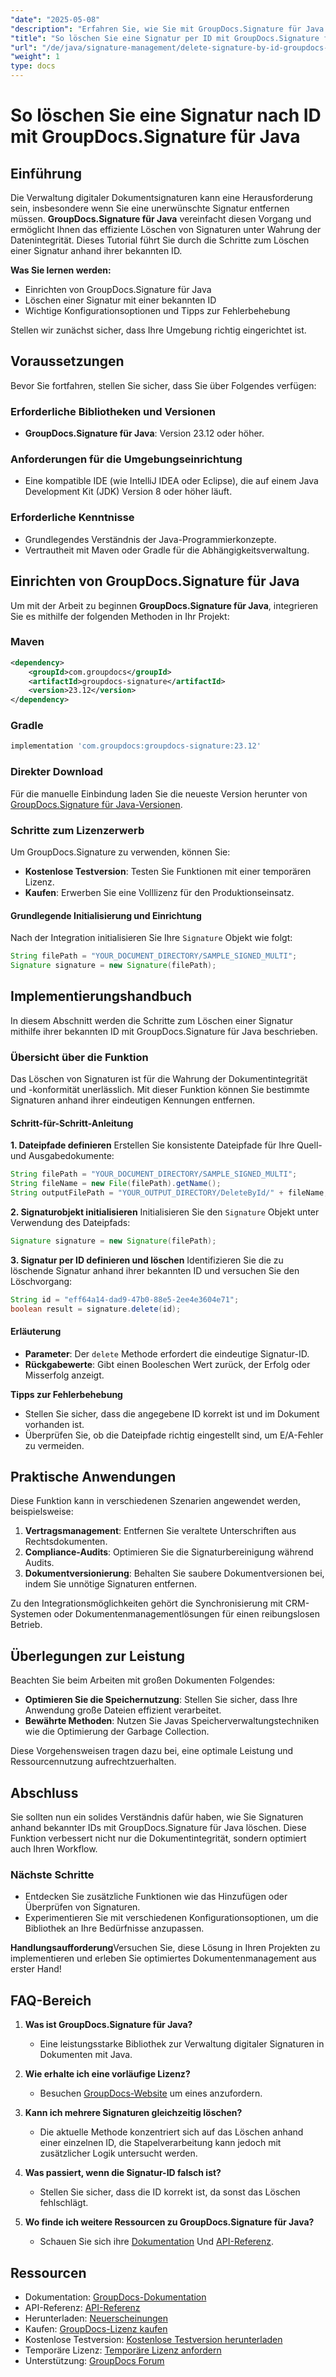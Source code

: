 ```yaml
---
"date": "2025-05-08"
"description": "Erfahren Sie, wie Sie mit GroupDocs.Signature für Java Signaturen effizient aus Dokumenten löschen. Diese Anleitung behandelt die Einrichtung, Löschschritte und Tipps zur Fehlerbehebung."
"title": "So löschen Sie eine Signatur per ID mit GroupDocs.Signature für Java"
"url": "/de/java/signature-management/delete-signature-by-id-groupdocs-signature-java/"
"weight": 1
type: docs
---
```

# So löschen Sie eine Signatur nach ID mit GroupDocs.Signature für Java

## Einführung

Die Verwaltung digitaler Dokumentsignaturen kann eine Herausforderung sein, insbesondere wenn Sie eine unerwünschte Signatur entfernen müssen. **GroupDocs.Signature für Java** vereinfacht diesen Vorgang und ermöglicht Ihnen das effiziente Löschen von Signaturen unter Wahrung der Datenintegrität. Dieses Tutorial führt Sie durch die Schritte zum Löschen einer Signatur anhand ihrer bekannten ID.

**Was Sie lernen werden:**
- Einrichten von GroupDocs.Signature für Java
- Löschen einer Signatur mit einer bekannten ID
- Wichtige Konfigurationsoptionen und Tipps zur Fehlerbehebung

Stellen wir zunächst sicher, dass Ihre Umgebung richtig eingerichtet ist.

## Voraussetzungen

Bevor Sie fortfahren, stellen Sie sicher, dass Sie über Folgendes verfügen:

### Erforderliche Bibliotheken und Versionen
- **GroupDocs.Signature für Java**: Version 23.12 oder höher.

### Anforderungen für die Umgebungseinrichtung
- Eine kompatible IDE (wie IntelliJ IDEA oder Eclipse), die auf einem Java Development Kit (JDK) Version 8 oder höher läuft.

### Erforderliche Kenntnisse
- Grundlegendes Verständnis der Java-Programmierkonzepte.
- Vertrautheit mit Maven oder Gradle für die Abhängigkeitsverwaltung.

## Einrichten von GroupDocs.Signature für Java

Um mit der Arbeit zu beginnen **GroupDocs.Signature für Java**, integrieren Sie es mithilfe der folgenden Methoden in Ihr Projekt:

### Maven
```xml
<dependency>
    <groupId>com.groupdocs</groupId>
    <artifactId>groupdocs-signature</artifactId>
    <version>23.12</version>
</dependency>
```

### Gradle
```gradle
implementation 'com.groupdocs:groupdocs-signature:23.12'
```

### Direkter Download
Für die manuelle Einbindung laden Sie die neueste Version herunter von [GroupDocs.Signature für Java-Versionen](https://releases.groupdocs.com/signature/java/).

### Schritte zum Lizenzerwerb
Um GroupDocs.Signature zu verwenden, können Sie:
- **Kostenlose Testversion**: Testen Sie Funktionen mit einer temporären Lizenz.
- **Kaufen**: Erwerben Sie eine Volllizenz für den Produktionseinsatz.

#### Grundlegende Initialisierung und Einrichtung
Nach der Integration initialisieren Sie Ihre `Signature` Objekt wie folgt:

```java
String filePath = "YOUR_DOCUMENT_DIRECTORY/SAMPLE_SIGNED_MULTI";
Signature signature = new Signature(filePath);
```

## Implementierungshandbuch

In diesem Abschnitt werden die Schritte zum Löschen einer Signatur mithilfe ihrer bekannten ID mit GroupDocs.Signature für Java beschrieben.

### Übersicht über die Funktion

Das Löschen von Signaturen ist für die Wahrung der Dokumentintegrität und -konformität unerlässlich. Mit dieser Funktion können Sie bestimmte Signaturen anhand ihrer eindeutigen Kennungen entfernen.

#### Schritt-für-Schritt-Anleitung

**1. Dateipfade definieren**
Erstellen Sie konsistente Dateipfade für Ihre Quell- und Ausgabedokumente:

```java
String filePath = "YOUR_DOCUMENT_DIRECTORY/SAMPLE_SIGNED_MULTI";
String fileName = new File(filePath).getName();
String outputFilePath = "YOUR_OUTPUT_DIRECTORY/DeleteById/" + fileName;
```

**2. Signaturobjekt initialisieren**
Initialisieren Sie den `Signature` Objekt unter Verwendung des Dateipfads:

```java
Signature signature = new Signature(filePath);
```

**3. Signatur per ID definieren und löschen**
Identifizieren Sie die zu löschende Signatur anhand ihrer bekannten ID und versuchen Sie den Löschvorgang:

```java
String id = "eff64a14-dad9-47b0-88e5-2ee4e3604e71";
boolean result = signature.delete(id);
```

#### Erläuterung
- **Parameter**: Der `delete` Methode erfordert die eindeutige Signatur-ID.
- **Rückgabewerte**: Gibt einen Booleschen Wert zurück, der Erfolg oder Misserfolg anzeigt.

**Tipps zur Fehlerbehebung**
- Stellen Sie sicher, dass die angegebene ID korrekt ist und im Dokument vorhanden ist.
- Überprüfen Sie, ob die Dateipfade richtig eingestellt sind, um E/A-Fehler zu vermeiden.

## Praktische Anwendungen

Diese Funktion kann in verschiedenen Szenarien angewendet werden, beispielsweise:

1. **Vertragsmanagement**: Entfernen Sie veraltete Unterschriften aus Rechtsdokumenten.
2. **Compliance-Audits**: Optimieren Sie die Signaturbereinigung während Audits.
3. **Dokumentversionierung**: Behalten Sie saubere Dokumentversionen bei, indem Sie unnötige Signaturen entfernen.

Zu den Integrationsmöglichkeiten gehört die Synchronisierung mit CRM-Systemen oder Dokumentenmanagementlösungen für einen reibungslosen Betrieb.

## Überlegungen zur Leistung

Beachten Sie beim Arbeiten mit großen Dokumenten Folgendes:
- **Optimieren Sie die Speichernutzung**: Stellen Sie sicher, dass Ihre Anwendung große Dateien effizient verarbeitet.
- **Bewährte Methoden**: Nutzen Sie Javas Speicherverwaltungstechniken wie die Optimierung der Garbage Collection.

Diese Vorgehensweisen tragen dazu bei, eine optimale Leistung und Ressourcennutzung aufrechtzuerhalten.

## Abschluss

Sie sollten nun ein solides Verständnis dafür haben, wie Sie Signaturen anhand bekannter IDs mit GroupDocs.Signature für Java löschen. Diese Funktion verbessert nicht nur die Dokumentintegrität, sondern optimiert auch Ihren Workflow.

### Nächste Schritte
- Entdecken Sie zusätzliche Funktionen wie das Hinzufügen oder Überprüfen von Signaturen.
- Experimentieren Sie mit verschiedenen Konfigurationsoptionen, um die Bibliothek an Ihre Bedürfnisse anzupassen.

**Handlungsaufforderung**Versuchen Sie, diese Lösung in Ihren Projekten zu implementieren und erleben Sie optimiertes Dokumentenmanagement aus erster Hand!

## FAQ-Bereich

1. **Was ist GroupDocs.Signature für Java?**
   - Eine leistungsstarke Bibliothek zur Verwaltung digitaler Signaturen in Dokumenten mit Java.

2. **Wie erhalte ich eine vorläufige Lizenz?**
   - Besuchen [GroupDocs-Website](https://purchase.groupdocs.com/temporary-license/) um eines anzufordern.

3. **Kann ich mehrere Signaturen gleichzeitig löschen?**
   - Die aktuelle Methode konzentriert sich auf das Löschen anhand einer einzelnen ID, die Stapelverarbeitung kann jedoch mit zusätzlicher Logik untersucht werden.

4. **Was passiert, wenn die Signatur-ID falsch ist?**
   - Stellen Sie sicher, dass die ID korrekt ist, da sonst das Löschen fehlschlägt.

5. **Wo finde ich weitere Ressourcen zu GroupDocs.Signature für Java?**
   - Schauen Sie sich ihre [Dokumentation](https://docs.groupdocs.com/signature/java/) Und [API-Referenz](https://reference.groupdocs.com/signature/java/).

## Ressourcen
- Dokumentation: [GroupDocs-Dokumentation](https://docs.groupdocs.com/signature/java/)
- API-Referenz: [API-Referenz](https://reference.groupdocs.com/signature/java/)
- Herunterladen: [Neuerscheinungen](https://releases.groupdocs.com/signature/java/)
- Kaufen: [GroupDocs-Lizenz kaufen](https://purchase.groupdocs.com/buy)
- Kostenlose Testversion: [Kostenlose Testversion herunterladen](https://releases.groupdocs.com/signature/java/)
- Temporäre Lizenz: [Temporäre Lizenz anfordern](https://purchase.groupdocs.com/temporary-license/)
- Unterstützung: [GroupDocs Forum](https://forum.groupdocs.com/c/signature/)